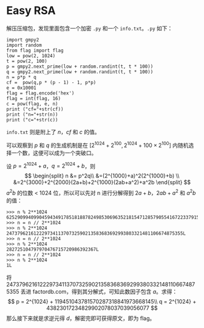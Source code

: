 # Easy RSA

解压压缩包，发现里面包含一个加密 `.py` 和一个 `info.txt`。`.py` 如下：

```
import gmpy2
import random
from flag import flag
low = pow(2, 1024)
t = pow(2, 100)
p = gmpy2.next_prime(low + random.randint(t, t * 100))
q = gmpy2.next_prime(low + random.randint(t, t * 100))
n = p*p * q
cf =  pow(q,p * (p - 1) - 1, p*p)
e = 0x10001
flag = flag.encode('hex')
flag = int(flag, 16)
c = pow(flag, e, n)
print ("cf="+str(cf))
print ("n="+str(n))
print ("c="+str(c))
```

`info.txt` 则是附上了 $n$，$cf$ 和 $c$ 的值。

可以观察到 $p$ 和 $q$ 的生成机制是在 $[2^{1024}+2^{100},2^{1024}+100\times 2^{100}]$ 内随机选择一个数，这便可以成为一个突破口。

设 $p=2^{1024}+a$，$q=2^{1024}+b$，则 
$$
\begin{split}
n &= p^2q\\
&=(2^{1000}+a)^2(2^{1000}+b) \\ 
&=2^{3000}+2^{2000}(2a+b)+2^{1000}(2ab+a^2)+a^2b
\end{split}
$$
$a^2b$ 的位数 < 1024 位，所以可以先对 n 进行分解得到 $2a+b$，$2ab+a^2$ 和 $a^2b$ 的值：

```
>>> n % 2**1024
625290994099045943491785181887824985306963521815471285790554167223379151526344069253825728458925L
>>> n = n // 2**1024
>>> n % 2**1024
24737962161222973411370732590213583683692993803321481106674875355L
>>> n = n // 2**1024
>>> n % 2**1024
282725104797970476715720986392367L
>>> n = n // 2**1024
>>> n % 2**1024
1L
```

将 24737962161222973411370732590213583683692993803321481106674875355 丢进 factordb.com，得到其分解式，可知此数因子包含 $a$。求得：
$$
p = 2^{1024} + 119451043781570287318841973668145\\
q = 2^{1024} + 43823017234829902078037039056077
$$
那么接下来就是求逆元得 $d$，解密完即可获得原文，即为 flag。